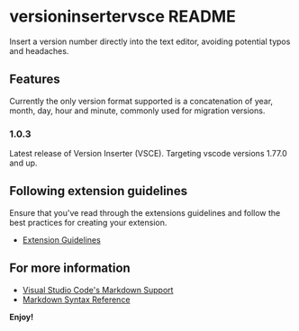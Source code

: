 # versioninsertervsce README

Insert a version number directly into the text editor, avoiding potential typos and headaches. 

## Features

Currently the only version format supported is a concatenation of year, month, day, hour and minute, commonly used for migration versions. 

### 1.0.3

Latest release of Version Inserter (VSCE).
Targeting vscode versions 1.77.0 and up.

## Following extension guidelines

Ensure that you've read through the extensions guidelines and follow the best practices for creating your extension.

* [Extension Guidelines](https://code.visualstudio.com/api/references/extension-guidelines)

## For more information

* [Visual Studio Code's Markdown Support](http://code.visualstudio.com/docs/languages/markdown)
* [Markdown Syntax Reference](https://help.github.com/articles/markdown-basics/)

**Enjoy!**
